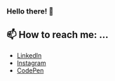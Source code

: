 ### Hello there! 👋

## 📫 How to reach me: ...
* [LinkedIn](https://www.linkedin.com/in/terryszhou/)
* [Instagram](https://www.instagram.com/terry.s.zhou/)
* [CodePen](https://codepen.io/terryszhou)

<!--
**terryszhou/terryszhou** is a ✨ _special_ ✨ repository because its `README.md` (this file) appears on your GitHub profile.

Here are some ideas to get you started:

- 🔭 I’m currently working on ...
- 🌱 I’m currently learning ...
- 👯 I’m looking to collaborate on ...
- 🤔 I’m looking for help with ...
- 💬 Ask me about ...
- 📫 How to reach me: ...
- 😄 Pronouns: ...
- ⚡ Fun fact: ...
-->
